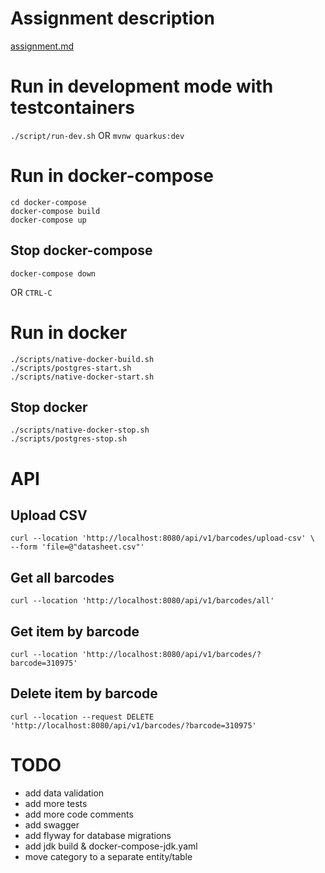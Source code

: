 # Assignment description
[assignment.md](assignment.md)

# Run in development mode with testcontainers
`./script/run-dev.sh`
OR
`mvnw quarkus:dev`

# Run in docker-compose
```commandline
cd docker-compose
docker-compose build
docker-compose up
```

## Stop docker-compose
```commandline
docker-compose down
```
OR
`CTRL-C`

# Run in docker
```commandline
./scripts/native-docker-build.sh
./scripts/postgres-start.sh
./scripts/native-docker-start.sh
```

## Stop docker
```commandline
./scripts/native-docker-stop.sh
./scripts/postgres-stop.sh
```

# API

## Upload CSV
```commandline
curl --location 'http://localhost:8080/api/v1/barcodes/upload-csv' \
--form 'file=@"datasheet.csv"'
```

## Get all barcodes
```commandline
curl --location 'http://localhost:8080/api/v1/barcodes/all'
```

## Get item by barcode
```commandline
curl --location 'http://localhost:8080/api/v1/barcodes/?barcode=310975'
```

## Delete item by barcode
```commandline
curl --location --request DELETE 'http://localhost:8080/api/v1/barcodes/?barcode=310975'
```

# TODO
- add data validation
- add more tests
- add more code comments
- add swagger
- add flyway for database migrations
- add jdk build & docker-compose-jdk.yaml
- move category to a separate entity/table
